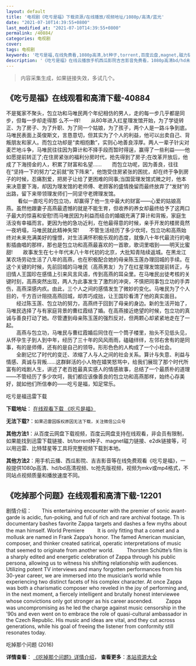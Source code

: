 ```yaml
---
layout: default
title: '电视剧《吃亏是福》下载资源/在线播放/视频地址/1080p/高清/蓝光'
date: "2021-07-10T14:39:55+0800"
last_modified_at: "2021-07-10T14:39:55+0800"
permalink: /40884/
categories: 电视剧
cover:
tags: 电视剧
keywords: '吃亏是福,在线免费看,1080p高清,bt种子,torrent,百度云盘,magnet,磁力链,迅雷下载资源'
description: '《吃亏是福》在线云播放手机西瓜影院吉吉影音免费看，1080p高清bd/hd未删减完整版和tc抢先枪版，mkv/mp4格式，附带bt/torrent种子、magnet/磁力链、百度云盘、网盘资源迅雷下载链接'
---
```


>内容采集生成，如果链接失效，多试几个。


## 《吃亏是福》在线观看和高清下载-40884

不是冤家不聚头，包立功和马唯民两个年纪相仿的男人，走的每一步几乎都是同步，但每一步却走得那 么不一样!　　从80年进入红星理发馆开始，为了学徒转正、为了房子、为了升职、为了同一个姑娘，为了孩子，两个人是一路斗争到底。马唯民表面上英俊斯文，言恳意切，但其实为了个人的利益，他可以出卖自己、背叛朋友和家人。而包立功却是“卖相抱歉”，实则心地善良淳厚。两人一辈子针尖对麦芒地斗争，马唯民往往因为算计和不择手段而暂时得逞，赢得了一些利益&mdash;—他如愿提前转正了;在住房紧张的福利分房时代，抢先得到了房子;在改革开放后，他成了下海捞金的人，积累了财富和名望&hellip;…　　而包立功呢，因为善良，往往在&ldquo;坚持一下的努力”之前就&ldquo;败下阵来”，他饱受住房紧张的困扰，却在终于争到房子的时候，忍痛割爱，把房子让给了更困难的同事;当国营理发馆式微之时，他本来决意要下海，却因为理发馆的老师傅、老顾客的盛情挽留而最终放弃了“发财”的出路，留下来带领理发师们一同坚守老牌理发馆。<br />　　 看似一直吃亏的包立功，却赢得了他一生中最大的财富——心爱的姑娘高燕。虽然他跟妻子高燕最遗憾的就是不能生育，但收养的养女却最终给予了这两口子最大的惊喜和安慰!而马唯民因为利益而结合的婚姻充满了算计和背叛，家庭生活没有幸福而言。更因为他的急功近利，在他最得意的时候，亲手开发的楼房竟然一夜坍塌，马唯民就此精神失常!　　不管生活经历了多少坎坷，包立功和高燕始终对未来充满美好的憧憬，对生活满怀积极乐观的态度，就像八十年代最流行的电影插曲唱的那样，那也是包立功和高燕最喜欢的一首歌，歌词里唱到——明天比蜜甜!　　故事发生在七十年代末八十年代初的北京，大批知青陆续返城。在黑龙江某农场劳动生活了八年的高燕，也在积极配合她的母亲陈玉莲办理回城的手续。在这个关键的时候，先前回城的马唯民（高燕男友）为了在红星理发馆提前转正，与旧情人王国珍在感情上引来风言风语，传到高燕的耳朵里。在马唯民出徒考核的关键时刻，高燕突然出现，两人为此事发生了激烈的冲突，不慎把同事包立功的手弄伤，高燕深感内疚。由此，三个人之间的感情发生了微妙的变化。马唯民为了个人目的，千方百计阻挠高燕回城，却弄巧成拙，让王国珍看清了他的真实面目。<br />　　经过陈玉莲、包立功的努力，高燕终于回到了母亲的身边。新的生活开始了，马唯民选择了与有家庭背景的曹红霞结了婚。在高燕接近绝望的时候，包立功的真诚与善良打动了她。尽管遭到母亲陈玉莲的强烈反对，但两颗心却紧紧地走在了一起。<br />　　高燕与包立功，马唯民与曹红霞婚后同住在一个筒子楼里，抬头不见低头见，从怀孕生子到人到中年，经历了三十年的风风雨雨，磕磕绊绊，左邻右舍有的是同事，有的是师傅，还有的是自己的领导。形形色色的人构成了一个小社会。<br />　　全剧记忆了时代的变迁、浓缩了人与人之间的社会关系。算计与失意、利益与情感、真诚与背叛……这群鲜活的小人物在嬉笑怒骂中，给我们展现了那个时代所富有的戏剧人生，讲述了老百姓最真实感人的情感故事，总结了一个最质朴的道理&mdash;—不管经历了多少坎坷，我们都应该像善良的包立功和高燕那样，始终心存美好，就如他们所信奉的&mdash;—吃亏是福，知足常乐。


吃亏是福迅雷下载

**下载地址**： [在线观看下载 《吃亏是福》](https://www.993dy.com//vod-detail-id-11446.html) 


**无法下载?**：`如果迅雷因版权原因无法下载，关注微信公众号 `

**其他方法1**：从百度云网盘下载视频，百度云网盘支持在线观看，非会员有限制，如果能找到迅雷下载链接、bt/torrent种子、magnet磁力链接、e2dk链接等，可以用迅雷、比特彗星等工具将完整视频下载到本地。

**其他方法2**：用手机云播、西瓜影院、吉吉影音等在线免费观看《吃亏是福》，一般提供1080p高清、hd/bd高清视频、tc抢先版视频，视频为mkv或mp4格式，不同站点视频质量和播放速度不同。


## 《吃掉那个问题》在线观看和高清下载-12201

剧情介绍：　　This entertaining encounter with the premier of sonic avant-garde is acidic, fun-poking, and full of rich and rare archival footage. Th is documentary bashes favorite Zappa targets and dashes a few myths about the man himself. World Premiere  　　It is only fitting that a comet and a mollusk are named in Frank Zappa’s honor. The famed American musician, composer, and thinker created satirical, operatic interpretations of music that seemed to originate from another world.  　　Thorsten Schütte’s film is a sharply edited and energetic celebration of Zappa through his public persona, allowing us to witness his shifting relationship with audiences. Utilizing potent TV interviews and many forgotten performances from his 30-year career, we are immersed into the musician’s world while experiencing two distinct facets of his complex character. At once Zappa was both a charismatic composer who reveled in the joy of performing and, in the next moment, a fiercely intelligent and brutally honest interviewee whose convictions only got stronger as his career ascended.  　　Zappa was uncompromising as he led the charge against music censorship in the ’90s and even went on to embrace the role of quasi-cultural ambassador in the Czech Republic. His music and ideas are vital, and they cut across generations, while his goal of freeing the listener from conformity still resonates today.


吃掉那个问题 (2016)

**详情查看**： [《吃掉那个问题》详情介绍](/movie/12201/)， **查看更多**：[本站资源大全](/movie/t/all/)

